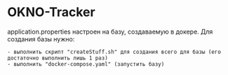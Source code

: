 # OKNO-Tracker

application.properties настроен на базу, создаваемую в докере.
Для создания базы нужно:

	- выполнить скрипт "createStuff.sh" для создания всего для базы (его достаточно выполнить лишь 1 раз)
	- выполнить "docker-compose.yaml" (запустить базу)